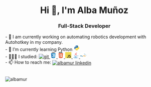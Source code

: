 <!--### Hola, mi nombre es Alba 👋-->

<h1 align="center">Hi 👋, I'm Alba Muñoz</h1>
<h3 align="center">Full-Stack Developer</h3>
- 🔭 I am currently working on automating robotics development with Autohotkey in my company. <br>
- 🌱 I’m currently learning Python 
<a href="https://devguide.python.org/" target="_blank" rel="noreferrer"> 
    <img src="https://github.com/devicons/devicon/blob/master/icons/python/python-original.svg" alt="python" width="20" height="20"/> 
  </a> 
<br>
- 👩🏼‍🎓 I studied: 
  <a href="https://git-scm.com/" target="_blank" rel="noreferrer"> 
    <img src="https://www.vectorlogo.zone/logos/git-scm/git-scm-icon.svg" alt="git" width="20" height="20"/> 
  </a> 
  <a href="https://www.w3schools.com/css/" target="_blank" rel="noreferrer"> 
    <img src="https://raw.githubusercontent.com/devicons/devicon/master/icons/css3/css3-original-wordmark.svg" alt="css3" width="20" height="20"/> 
  </a> 
  <a href="https://www.w3.org/html/" target="_blank" rel="noreferrer"> 
    <img src="https://raw.githubusercontent.com/devicons/devicon/master/icons/html5/html5-original-wordmark.svg" alt="html5" width="20" height="20"/> 
  </a> 
  <a href="https://developer.mozilla.org/es/docs/Web/JavaScript" target="_blank" rel="noreferrer"> 
     <img src="https://github.com/devicons/devicon/blob/master/icons/javascript/javascript-original.svg" alt="JavaScript" width="20" height="20"/> 
  </a> 
  <a href="https://dev.java/" target="_blank" rel="noreferrer"> 
    <img src="https://raw.githubusercontent.com/devicons/devicon/master/icons/java/java-original.svg" alt="java" width="20" height="20"/> 
  </a> 
  <a href="https://www.mysql.com/" target="_blank" rel="noreferrer"> 
    <img src="https://raw.githubusercontent.com/devicons/devicon/master/icons/mysql/mysql-original-wordmark.svg" alt="mysql" width="20" height="20"/> 
  </a> 
<br>
- 📫 How to reach me: <a href="https://www.linkedin.com/in/alba-mu%C3%B1oz-rodr%C3%ADguez/" target="blank"><img align="center" src="https://raw.githubusercontent.com/rahuldkjain/github-profile-readme-generator/master/src/images/icons/Social/linked-in-alt.svg" alt="albamur linkedin" height="30" width="14" /></a> <br>
<br>
<p align="left"> <img src="https://komarev.com/ghpvc/?username=albamur&label=Profile%20views&color=028f78&style=flat" alt="albamur" /> </p>
<!-- <img src="https://komarev.com/ghpvc/?username=albamur&style=for-the-badge"> -->
<!--<img alighn="center" alt="Coding" width="600" src="https://media.giphy.com/media/ZVik7pBtu9dNS/giphy.gif">-->
<!--
**albamur/albamur** is a ✨ _special_ ✨ repository because its `README.md` (this file) appears on your GitHub profile.
-->
<!--
Here are some ideas to get you started:
- 🔭 I’m currently working on ...
- 🌱 I’m currently learning ...
- 👯 I’m looking to collaborate on ...
- 🤔 I’m looking for help with ...
- 💬 Ask me about ...
- 📫 How to reach me: ...
- 😄 Pronouns: ...
- ⚡ Fun fact: ...
-->
